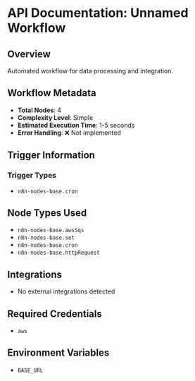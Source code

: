 # API Documentation: Unnamed Workflow

## Overview
Automated workflow for data processing and integration.

## Workflow Metadata
- **Total Nodes**: 4
- **Complexity Level**: Simple
- **Estimated Execution Time**: 1-5 seconds
- **Error Handling**: ❌ Not implemented

## Trigger Information
### Trigger Types
- `n8n-nodes-base.cron`

## Node Types Used
- `n8n-nodes-base.awsSqs`
- `n8n-nodes-base.set`
- `n8n-nodes-base.cron`
- `n8n-nodes-base.httpRequest`

## Integrations
- No external integrations detected

## Required Credentials
- `aws`

## Environment Variables
- `BASE_URL`
